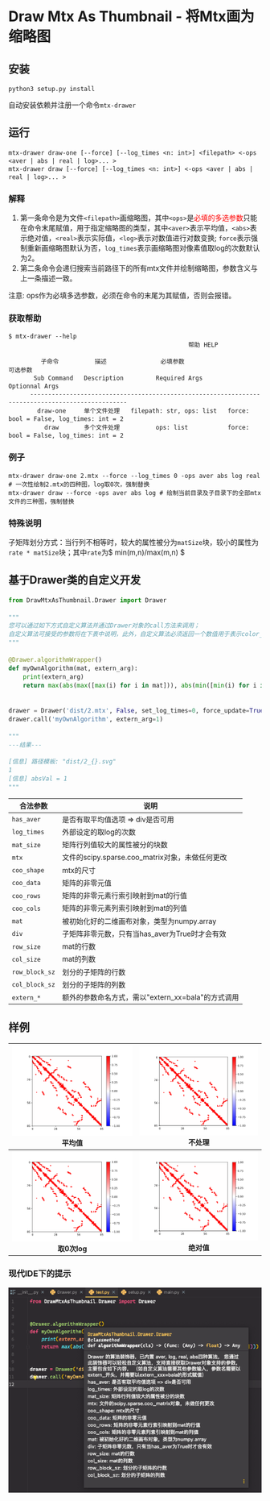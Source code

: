 # Draw Mtx As Thumbnail - 将Mtx画为缩略图

## 安装

```shell
python3 setup.py install
```

自动安装依赖并注册一个命令`mtx-drawer`

## 运行

```shell
mtx-drawer draw-one [--force] [--log_times <n: int>] <filepath> <-ops <aver | abs | real | log>... >
mtx-drawer draw [--force] [--log_times <n: int>] <-ops <aver | abs | real | log>... >
```
### 解释

1. 第一条命令是为文件`<filepath>`画缩略图，其中`<ops>`是<font color="red">必填的多选参数</font>只能在命令末尾赋值，用于指定缩略图的类型，其中`<aver>`表示平均值，`<abs>`表示绝对值，`<real>`表示实际值，`<log>`表示对数值进行对数变换; `force`表示强制重新画缩略图默认为否，`log_times`表示画缩略图对像素值取log的次数默认为2。
2. 第二条命令会递归搜索当前路径下的所有mtx文件并绘制缩略图，参数含义与上一条描述一致。

注意: ops作为必填多选参数，必须在命令的末尾为其赋值，否则会报错。

### 获取帮助

```
$ mtx-drawer --help
                                                  帮助 HELP

         子命令          描述               必填参数                          可选参数
       Sub Command   Description         Required Args                     Optionnal Args
      -------------------------------------------------------------------------------------------------
        draw-one     单个文件处理   filepath: str, ops: list   force: bool = False, log_times: int = 2
          draw       多个文件处理          ops: list           force: bool = False, log_times: int = 2
```


### 例子

```shell
mtx-drawer draw-one 2.mtx --force --log_times 0 -ops aver abs log real # 一次性绘制2.mtx的四种图，log取0次，强制替换
mtx-drawer draw --force -ops aver abs log # 绘制当前目录及子目录下的全部mtx文件的三种图，强制替换
```

### 特殊说明

子矩阵划分方式：当行列不相等时，较大的属性被分为`matSize`块，较小的属性为`rate * matSize`块；其中`rate`为$ min(m,n)/max(m,n) $

## 基于Drawer类的自定义开发

```python
from DrawMtxAsThumbnail.Drawer import Drawer

"""
您可以通过如下方式自定义算法并通过Drawer对象的call方法来调用；
自定义算法可接受的参数将在下表中说明，此外，自定义算法必须返回一个数值用于表示color_bar的显示范围（返回1则表示-1~1）
"""

@Drawer.algorithmWrapper()
def myOwnAlgorithm(mat, extern_arg):
    print(extern_arg)
    return max(abs(max([max(i) for i in mat])), abs(min([min(i) for i in mat])))


drawer = Drawer('dist/2.mtx', False, set_log_times=0, force_update=True)
drawer.call('myOwnAlgorithm', extern_arg=1)

"""
---结果---

[信息] 路径模板: "dist/2_{}.svg"
1
[信息] absVal = 1
"""
```

| 合法参数  | 说明 |
| --------- | ---- |
| `has_aver` | 是否有取平均值选项 => div是否可用 |
| `log_times` | 外部设定的取log的次数 |
| `mat_size` | 矩阵行列值较大的属性被分的块数 |
| `mtx` | 文件的scipy.sparse.coo_matrix对象，未做任何更改 |
| `coo_shape` | mtx的尺寸 |
| `coo_data` | 矩阵的非零元值 |
| `coo_rows` | 矩阵的非零元素行索引映射到mat的行值 |
| `coo_cols` | 矩阵的非零元素列索引映射到mat的列值 |
| `mat` | 被初始化好的二维画布对象，类型为numpy.array |
| `div` | 子矩阵非零元数，只有当has_aver为True时才会有效 |
| `row_size` | mat的行数 |
| `col_size` | mat的列数 |
| `row_block_sz` | 划分的子矩阵的行数 |
| `col_block_sz` | 划分的子矩阵的列数 |
| `extern_*` | 额外的参数命名方式，需以"extern_xx=bala"的方式调用 |

## 样例

|     ![](./img/ash85_aver.png)<br />平均值     |    ![](./img/ash85_real.png)<br />不处理    |
| :-------------------------------------------: | :-----------------------------------------: |
| ![](./img/ash85_log.png)<br /><b>取0次log</b> | ![](./img/ash85_abs.png)<br /><b>绝对值</b> |

### 现代IDE下的提示

![](./img/1.png)

